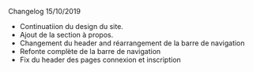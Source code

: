 Changelog 
15/10/2019 
- Continuatiion du design du site.
- Ajout de la section à propos. 
- Changement du header and réarrangement de la barre de navigation 
- Refonte complète de la barre de navigation
- Fix du header des pages connexion et inscription

